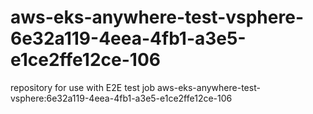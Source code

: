 # aws-eks-anywhere-test-vsphere-6e32a119-4eea-4fb1-a3e5-e1ce2ffe12ce-106
repository for use with E2E test job aws-eks-anywhere-test-vsphere:6e32a119-4eea-4fb1-a3e5-e1ce2ffe12ce-106
